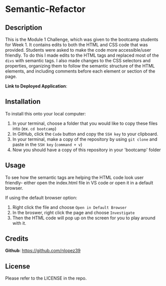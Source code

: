 # Semantic-Refactor

## Description

This is the Module 1 Challenge, which was given to the bootcamp students for Week 1. It contains edits to both the HTML and CSS code that was provided. Students were asked to make the code more accessible/user friendly. To do this I made edits to the HTML tags and replaced most of the `divs` with semantic tags. 
I also made changes to the CSS selectors and properties, organizing them to follow the semantic structure of the HTML elements, and including comments before each element or section of the page.

**Link to Deployed Application**: 

## Installation

To install this onto your local computer: 
1. In your terminal, choose a folder that you would like to copy these files into (ex. `cd bootcamp`)
2. In GitHub, click the `Code` button and copy the `SSH key` to your clipboard. 
3. In your terminal, make a copy of the repository by using `git clone` and paste in the `SSH key` (`command + v`)
4. Now you should have a copy of this repository in your 'bootcamp' folder


## Usage

To see how the semantic tags are helping the HTML code look user friendly- either open the index.html file in VS code or open it in a default browser. 

If using the default browser option: 
1. Right click the file and choose `Open in Default Browser`
2. In the broswer, right click the page and choose `Investigate`
3. Then the HTML code will pop up on the screen for you to play around with it.

## Credits

**Github**: <https://github.com/nlopez39>

## License

Please refer to the LICENSE in the repo.
